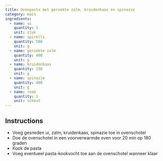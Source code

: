 ```yaml
---
title: Ovenpasta met gerookte zalm, kruidenkaas en spinazie
category: main
ingredients:
  - name: ui
    quantity: 1
    unit: stuk
  - name: spirelli
    quantity: 500
    unit: g
  - name: gerookte zalm
    quantity: 400
    unit: g
  - name: kruidenkaas
    quantity: 150
    unit: g
  - name: spinazie
    quantity: 400
    unit: g
  - name: room
    quantity: 1
    unit: scheut
---
```


<Recipe />

## Instructions

- Voeg gesneden ui, zalm, kruidenkaas, spinazie toe in ovenschotel
- Doe de ovenschotel in een voorverwarmde oven voor 20 min op 180 graden
- Kook de pasta
- Voeg eventueel pasta-kookvocht toe aan de ovenschotel wanneer klaar
